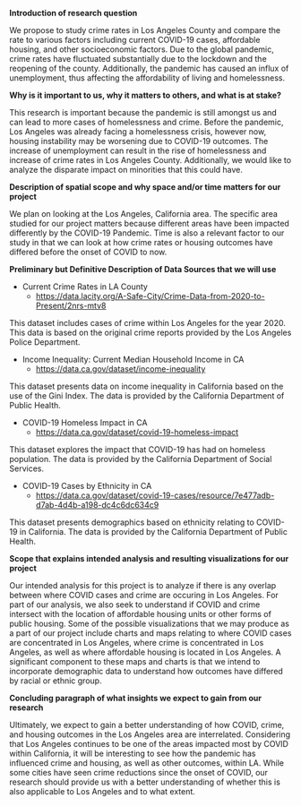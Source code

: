 **Introduction of research question**

We propose to study crime rates in Los Angeles County and compare the rate to various factors including current COVID-19 cases, affordable housing, and other socioeconomic factors. Due to the global pandemic, crime rates have fluctuated substantially due to the lockdown and the reopening of the county. Additionally, the pandemic has caused an influx of unemployment, thus affecting the affordability of living and homelessness.

**Why is it important to us, why it matters to others, and what is at stake?**

This research is important because the pandemic is still amongst us and can lead to more cases of homelessness and crime. Before the pandemic, Los Angeles was already facing a homelessness crisis, however now, housing instability may be worsening due to COVID-19 outcomes. The increase of unemployment can result in the rise of homelessness and increase of crime rates in Los Angeles County. Additionally, we would like to analyze the disparate impact on minorities that this could have.

**Description of spatial scope and why space and/or time matters for our project**

We plan on looking at the Los Angeles, California area. The specific area studied for our project matters because different areas have been impacted differently by the COVID-19 Pandemic. Time is also a relevant factor to our study in that we can look at how crime rates or housing outcomes have differed before the onset of COVID to now.   

**Preliminary but Definitive Description of Data Sources that we will use**

* Current Crime Rates in LA County
  * https://data.lacity.org/A-Safe-City/Crime-Data-from-2020-to-Present/2nrs-mtv8

This dataset includes cases of crime within Los Angeles for the year 2020. This data is based on the original crime reports provided by the Los Angeles Police Department. 

* Income Inequality: Current Median Household Income in CA
  * https://data.ca.gov/dataset/income-inequality
  
This dataset presents data on income inequality in California based on the use of the Gini Index. The data is provided by the California Department of Public Health.

* COVID-19 Homeless Impact in CA
  * https://data.ca.gov/dataset/covid-19-homeless-impact 

This dataset explores the impact that COVID-19 has had on homeless population. The data is provided by the California Department of Social Services.

* COVID-19 Cases by Ethnicity in CA
  * https://data.ca.gov/dataset/covid-19-cases/resource/7e477adb-d7ab-4d4b-a198-dc4c6dc634c9 
  
This dataset presents demographics based on ethnicity relating to COVID-19 in California. The data is provided by the California Department of Public Health. 
  
**Scope that explains intended analysis and resulting visualizations for our project**

Our intended analysis for this project is to analyze if there is any overlap between where COVID cases and crime are occuring in Los Angeles. For part of our analysis, we also seek to understand if COVID and crime intersect with the location of affordable housing units or other forms of public housing. Some of the possible visualizations that we may produce as a part of our project include charts and maps relating to where COVID cases are concentrated in Los Angeles, where crime is concentrated in Los Angeles, as well as where affordable housing is located in Los Angeles. A significant component to these maps and charts is that we intend to incorporate demographic data to understand how outcomes have differed by racial or ethnic group.  

**Concluding paragraph of what insights we expect to gain from our research**

Ultimately, we expect to gain a better understanding of how COVID, crime, and housing outcomes in the Los Angeles area are interrelated. Considering that Los Angeles continues to be one of the areas impacted most by COVID within California, it will be interesting to see how the pandemic has influenced crime and housing, as well as other outcomes, within LA. While some cities have seen crime reductions since the onset of COVID, our research should provide us with a better understanding of whether this is also applicable to Los Angeles and to what extent.  
